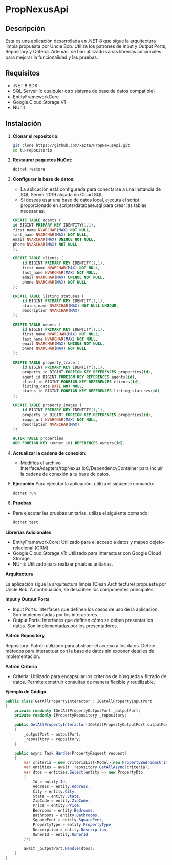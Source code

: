 # PropNexusApi

## Descripción

Esta es una aplicación desarrollada en .NET 8 que sigue la arquitectura limpia propuesta por Uncle Bob. Utiliza los patrones de Input y Output Ports, Repository y Criteria. Además, se han utilizado varias librerías adicionales para mejorar la funcionalidad y las pruebas.

## Requisitos

- .NET 8 SDK
- SQL Server (o cualquier otro sistema de base de datos compatible)
- EntityFrameworkCore
- Google.Cloud.Storage.V1
- NUnit

## Instalación

1. **Clonar el repositorio**:
   ```bash
   git clone https://github.com/kazta/PropNexusApi.git
   cd tu-repositorio

2. **Restaurar paquetes NuGet**:
    ```bash
    dotnet restore

3. **Configurar la base de datos**:
    * La aplicación está configurada para conectarse a una instancia de SQL Server 2019 alojada en Cloud SQL.
    * Si deseas usar una base de datos local, ejecuta el script proporcionado en scripts/database.sql para crear las tablas necesarias.
    ```sql
    CREATE TABLE agents (
    id BIGINT PRIMARY KEY IDENTITY(1,1),
    first_name NVARCHAR(MAX) NOT NULL,
    last_name NVARCHAR(MAX) NOT NULL,
    email NVARCHAR(MAX) UNIQUE NOT NULL,
    phone NVARCHAR(MAX) NOT NULL
    );

    CREATE TABLE clients (
        id BIGINT PRIMARY KEY IDENTITY(1,1),
        first_name NVARCHAR(MAX) NOT NULL,
        last_name NVARCHAR(MAX) NOT NULL,
        email NVARCHAR(MAX) UNIQUE NOT NULL,
        phone NVARCHAR(MAX) NOT NULL
    );

    CREATE TABLE listing_statuses (
        id BIGINT PRIMARY KEY IDENTITY(1,1),
        status_name NVARCHAR(MAX) NOT NULL UNIQUE,
        description NVARCHAR(MAX)
    );

    CREATE TABLE owners (
        id BIGINT PRIMARY KEY IDENTITY(1,1),
        first_name NVARCHAR(MAX) NOT NULL,
        last_name NVARCHAR(MAX) NOT NULL,
        email NVARCHAR(MAX) UNIQUE NOT NULL,
        phone NVARCHAR(MAX) NOT NULL
    );

    CREATE TABLE property_trace (
        id BIGINT PRIMARY KEY IDENTITY(1,1),
        property_id BIGINT FOREIGN KEY REFERENCES properties(id),
        agent_id BIGINT FOREIGN KEY REFERENCES agents(id),
        client_id BIGINT FOREIGN KEY REFERENCES clients(id),
        listing_date DATE NOT NULL,
        status_id BIGINT FOREIGN KEY REFERENCES listing_statuses(id)
    );

    CREATE TABLE property_images (
        id BIGINT PRIMARY KEY IDENTITY(1,1),
        property_id BIGINT FOREIGN KEY REFERENCES properties(id),
        image_url NVARCHAR(MAX) NOT NULL,
        description NVARCHAR(MAX)
    );

    ALTER TABLE properties
    ADD FOREIGN KEY (owner_id) REFERENCES owners(id);

4. **Actualizar la cadena de conexión**:
    * Modifica el archivo InterfaceAdapters/ropNexus.IoC/DependencyContainer para incluir la cadena de conexión a tu base de datos.

5. **Ejecución**
Para ejecutar la aplicación, utiliza el siguiente comando:
    ```bash
    dotnet run

6. **Pruebas**
 * Para ejecutar las pruebas unitarias, utiliza el siguiente comando:
    ```bash
    dotnet test

**Librerías Adicionales**
 * EntityFrameworkCore: Utilizado para el acceso a datos y mapeo objeto-relacional (ORM).
 * Google.Cloud.Storage.V1: Utilizado para interactuar con Google Cloud Storage.
 * NUnit: Utilizado para realizar pruebas unitarias.

**Arquitectura**

La aplicación sigue la arquitectura limpia (Clean Architecture) propuesta por Uncle Bob. A continuación, se describen los componentes principales:

**Input y Output Ports**
 * Input Ports: Interfaces que definen los casos de uso de la aplicación. Son implementadas por los interactores.
 * Output Ports: Interfaces que definen cómo se deben presentar los datos. Son implementadas por los presentadores.

**Patrón Repository**

Repository: Patrón utilizado para abstraer el acceso a los datos. Define métodos para interactuar con la base de datos sin exponer detalles de implementación.

**Patrón Criteria**

* Criteria: Utilizado para encapsular los criterios de búsqueda y filtrado de datos. Permite construir consultas de manera flexible y reutilizable.

**Ejemplo de Código**

```C#
public class GetAllPropertyInteractor : IGetAllPropertyInputPort
{
    private readonly IGetAllPropertyOutputPort _outputPort;
    private readonly IPropertyRepository _repository;

    public GetAllPropertyInteractor(IGetAllPropertyOutputPort outputPort, IPropertyRepository repository)
    {
        _outputPort = outputPort;
        _repository = repository;
    }

    public async Task Handle(PropertyRequest request)
    {
        var criteria = new CriteriaList<Model>(new PropertyBedroomsCriteria(request.Bedrooms));
        var entities = await _repository.GetAllAsync(criteria);
        var dtos = entities.Select(entity => new PropertyDto
        {
            Id = entity.Id,
            Address = entity.Address,
            City = entity.City,
            State = entity.State,
            ZipCode = entity.ZipCode,
            Price = entity.Price,
            Bedrooms = entity.Bedrooms,
            Bathrooms = entity.Bathrooms,
            SquareFeet = entity.SquareFeet,
            PropertyType = entity.PropertyType,
            Description = entity.Description,
            OwnerId = entity.OwnerId
        });

        await _outputPort.Handle(dtos);
    }
}